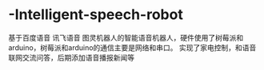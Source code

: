 # -Intelligent-speech-robot
基于百度语音 讯飞语音 图灵机器人的智能语音机器人，硬件使用了树莓派和arduino，树莓派和arduino的通信主要是网络和串口。
实现了家电控制，和语音联网交流问答，后期添加语音播报新闻等
